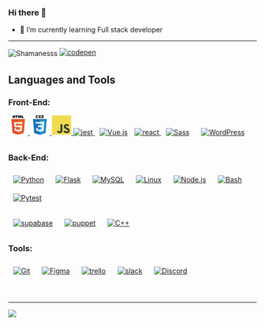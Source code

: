 ### Hi there 👋



- 🌱 I’m currently learning Full stack developer



<hr>
<img align="center" src="https://github-readme-stats.vercel.app/api/top-langs?username=Shamanesss&show_icons=true&theme=radical&locale=en&layout=compact" alt="Shamanesss" />

<a href="https://codepen.io/NoitaHexe" target="_blank">
<img src=https://img.shields.io/badge/codepen-%23131417.svg?&style=for-the-badge&logo=codepen&logoColor=white alt=codepen style="margin-bottom: 5px;" />
</a>


</div>  

<br/>  

## Languages and Tools  
### Front-End:
<div>
  <p align="left"> <a href="https://www.w3.org/html/" target="_blank" rel="noreferrer"> <img src="https://raw.githubusercontent.com/devicons/devicon/master/icons/html5/html5-original-wordmark.svg" alt="html5" width="40" height="40"/> </a><a href="https://www.w3schools.com/css/" target="_blank" rel="noreferrer"> <img src="https://raw.githubusercontent.com/devicons/devicon/master/icons/css3/css3-original-wordmark.svg" alt="css3" width="40" height="40"/> </a> </a><a href="https://developer.mozilla.org/en-US/docs/Web/JavaScript" target="_blank" rel="noreferrer"> <img src="https://raw.githubusercontent.com/devicons/devicon/master/icons/javascript/javascript-original.svg" alt="javascript" width="40" height="40"/> </a> <a href="https://jestjs.io" target="_blank" rel="noreferrer"> <img src="https://www.vectorlogo.zone/logos/jestjsio/jestjsio-icon.svg" alt="jest" width="40" height="40"/> </a> <a href="https://vuejs.org/" target="_blank"><img style="margin: 10px" src="https://profilinator.rishav.dev/skills-assets/vuejs-original-wordmark.svg" alt="Vue.js" height="40" /></a> <a href="https://getbootstrap.com" target="_blank" rel="noreferrer"> <img src="https://www.vectorlogo.zone/logos/getbootstrap/getbootstrap-ar21.svg" alt="react" width="60" height="40"/> <a href="https://sass-lang.com/" target="_blank"><img style="margin: 10px" src="https://profilinator.rishav.dev/skills-assets/sass-original.svg" alt="Sass" height="40" /></a> <a href="https://wordpress.com/" target="_blank"><img style="margin: 10px" src="https://profilinator.rishav.dev/skills-assets/wordpress.png" alt="WordPress" height="40" /></a></p>
<h3 align="left">
  
  ### Back-End:
<a href="https://www.python.org/" target="_blank"><img style="margin: 10px" src="https://profilinator.rishav.dev/skills-assets/python-original.svg" alt="Python" height="40" /></a>
<a href="https://flask.palletsprojects.com/" target="_blank"><img style="margin: 10px" src="https://profilinator.rishav.dev/skills-assets/flask.png" alt="Flask" height="40" /></a>
<a href="https://www.mysql.com/" target="_blank"><img style="margin: 10px" src="https://profilinator.rishav.dev/skills-assets/mysql-original-wordmark.svg" alt="MySQL" height="60" /></a>
<a href="https://www.linux.org/" target="_blank"><img style="margin: 10px" src="https://profilinator.rishav.dev/skills-assets/linux-original.svg" alt="Linux" height="40" /></a> 
<a href="https://nodejs.org/" target="_blank"><img style="margin: 10px" src="https://profilinator.rishav.dev/skills-assets/nodejs-original-wordmark.svg" alt="Node.js" height="40" /></a>
<a href="https://www.gnu.org/software/bash/" target="_blank"><img style="margin: 10px" src="https://profilinator.rishav.dev/skills-assets/gnu_bash-icon.svg" alt="Bash" height="40" /></a> 
<a href="https://pytest.org/" target="_blank">
    <img style="margin: 10px" src="https://upload.wikimedia.org/wikipedia/commons/b/ba/Pytest_logo.svg" alt="Pytest" height="40" />
</a>

<a href="https://supabase.com/" target="_blank"><img style="margin: 10px" src="https://www.vectorlogo.zone/logos/supabase/supabase-icon.svg" alt="supabase" height="40" /></a>
<a href="https://www.puppet.com/" target="_blank"><img style="margin: 10px" src="https://www.vectorlogo.zone/logos/puppet/puppet-icon.svg" alt="puppet" height="40" /></a>
<a href="https://isocpp.org/" target="_blank">
    <img style="margin: 10px" src="https://upload.wikimedia.org/wikipedia/commons/1/18/ISO_C%2B%2B_Logo.svg" alt="C++" height="40" />
</a>




### Tools:
<a href="https://github.com/" target="_blank"><img style="margin: 10px" src="https://profilinator.rishav.dev/skills-assets/git-scm-icon.svg" alt="Git" height="40" /></a>
<a href="https://www.figma.com/" target="_blank"><img style="margin: 10px" src="https://profilinator.rishav.dev/skills-assets/figma-icon.svg" alt="Figma" height="40" /></a>
<a href="https://trello.com/home" target="_blank"><img style="margin: 10px" src="https://www.vectorlogo.zone/logos/trello/trello-icon.svg" alt="trello" height="40" /></a>
<a href="https://slack.com/intl/es-es/" target="_blank"><img style="margin: 10px" src="https://www.vectorlogo.zone/logos/slack/slack-icon.svg" alt="slack" height="40" /></a>
<a href="https://discord.com/" target="_blank"> <img style="margin: 10px" src="https://www.svgrepo.com/show/353655/discord-icon.svg" alt="Discord" height="40" /></a>

</div>

<br/>
<hr>

<img src="https://github-readme-stats.vercel.app/api?username=Shamanesss&show_icons=true&count_private=true&hide_border=true"  style="width: 45%" />

